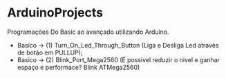 ﻿# ArduinoProjects
Programações Do Basic ao avançado utilizando Arduíno.

- Basico -> (1) Turn_On_Led_Through_Button (Liga e Desliga Led através de botão em PULLUP);
- Basico -> (2) Blink_Port_Mega2560 (É possivel reduzir o nivel e ganhar espaço e performace? Blink ATMega2560)
